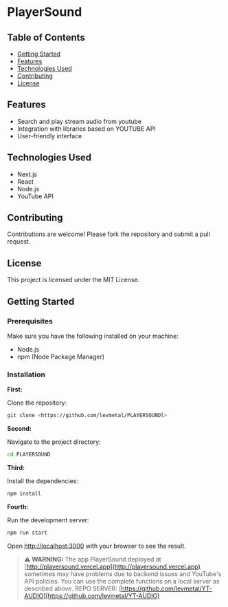 
# PlayerSound

## Table of Contents

- [Getting Started](#getting-started)
- [Features](#features)
- [Technologies Used](#technologies-used)
- [Contributing](#contributing)
- [License](#license)

## Features

- Search and play stream audio from youtube
- Integration with libraries based on YOUTUBE API
- User-friendly interface

## Technologies Used

- Next.js
- React
- Node.js
- YouTube API

## Contributing

Contributions are welcome! Please fork the repository and submit a pull request.

## License

This project is licensed under the MIT License.

## Getting Started

### Prerequisites

Make sure you have the following installed on your machine:

- Node.js
- npm (Node Package Manager)

### Installation

**First:**

Clone the repository:

```bash
git clone <https://github.com/levmetal/PLAYERSOUNDl>
```

**Second:**

Navigate to the project directory:

```bash
cd PLAYERSOUND
```

**Third:**

Install the dependencies:

```bash
npm install
```

**Fourth:**

Run the development server:

```bash
npm run start
```

Open [http://localhost:3000](http://localhost:3000) with your browser to see the result.
> **⚠️ WARNING:** The app PlayerSound deployed at [http://playersound.vercel.app](http://playersound.vercel.app) sometimes may have problems due to backend issues and YouTube's API policies. You can use the complete functions on a local server as described above. REPO SERVER: [https://github.com/levmetal/YT-AUDIO](https://github.com/levmetal/YT-AUDIO)
